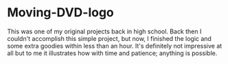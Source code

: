 # Moving-DVD-logo
This was one of my original projects back in high school. Back then I couldn't accomplish this simple project, but now, I finished the logic and some extra goodies within less than an hour. It's definitely not impressive at all but to me it illustrates how with time and patience; anything is possible.
